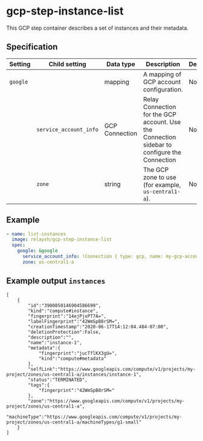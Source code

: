 # gcp-step-instance-list

This GCP step container describes a set of instances and their metadata.

## Specification 

| Setting | Child setting | Data type | Description | Default | Required |
|---------|---------------|-----------|-------------|---------|----------|
| `google` || mapping | A mapping of GCP account configuration. | None | True |
|| `service_account_info` | GCP Connection | Relay Connection for the GCP account. Use the Connection sidebar to configure the Connection | None | True |
|| `zone` | string | The GCP zone to use (for example, `us-central1-a`). | None | True |

## Example 

```yaml
- name: list-instances
  image: relaysh/gcp-step-instance-list
  spec:
    google: &google
      service_account_info: !Connection { type: gcp, name: my-gcp-account }
      zone: us-central1-a
```

## Example output `instances`

```
[
    {
        "id":"3900850146904586699",
        "kind":"compute#instance",
        "fingerprint":"14ejPjxPT7A=",
        "labelFingerprint":"42WmSpB8rSM=",
        "creationTimestamp":"2020-06-17T14:12:04.484-07:00",
        "deletionProtection":False,
        "description":"",
        "name":"instance-1",
        "metadata":{
            "fingerprint":"jucTflKX3gU=",
            "kind":"compute#metadata"
        },
        "selfLink":"https://www.googleapis.com/compute/v1/projects/my-project/zones/us-central1-a/instances/instance-1",
        "status":"TERMINATED",
        "tags":{
            "fingerprint":"42WmSpB8rSM="
        },
        "zone":"https://www.googleapis.com/compute/v1/projects/my-project/zones/us-central1-a",
        "machineType":"https://www.googleapis.com/compute/v1/projects/my-project/zones/us-central1-a/machineTypes/g1-small"
    }
]

```